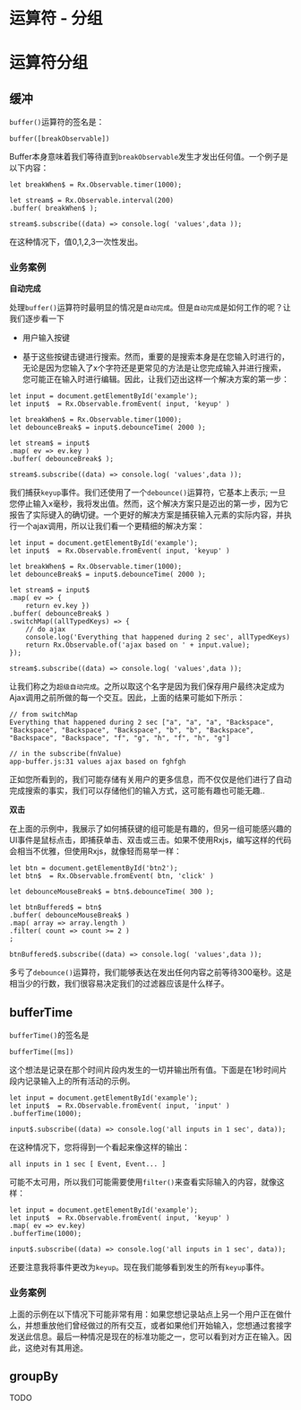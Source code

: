 # 运算符 - 分组

# 运算符分组

## 缓冲

`buffer()`运算符的签名是：

```
buffer([breakObservable]) 
```

Buffer本身意味着我们等待直到`breakObservable`发生才发出任何值。一个例子是以下内容：

```
let breakWhen$ = Rx.Observable.timer(1000);

let stream$ = Rx.Observable.interval(200)
.buffer( breakWhen$ );

stream$.subscribe((data) => console.log( 'values',data )); 
```

在这种情况下，值0,1,2,3一次性发出。

### 业务案例

**自动完成**

处理`buffer()`运算符时最明显的情况是`自动完成`。但是`自动完成`是如何工作的呢？让我们逐步看一下

+   用户输入按键

+   基于这些按键击键进行搜索。然而，重要的是搜索本身是在您输入时进行的，无论是因为您输入了x个字符还是更常见的方法是让您完成输入并进行搜索，您可能正在输入时进行编辑。因此，让我们迈出这样一个解决方案的第一步：

```
let input = document.getElementById('example');
let input$  = Rx.Observable.fromEvent( input, 'keyup' )

let breakWhen$ = Rx.Observable.timer(1000);
let debounceBreak$ = input$.debounceTime( 2000 );

let stream$ = input$
.map( ev => ev.key )
.buffer( debounceBreak$ );

stream$.subscribe((data) => console.log( 'values',data )); 
```

我们捕获`keyup`事件。我们还使用了一个`debounce()`运算符，它基本上表示; 一旦您停止输入x毫秒，我将发出值。然而，这个解决方案只是迈出的第一步，因为它报告了实际键入的确切键。一个更好的解决方案是捕获输入元素的实际内容，并执行一个ajax调用，所以让我们看一个更精细的解决方案：

```
let input = document.getElementById('example');
let input$  = Rx.Observable.fromEvent( input, 'keyup' )

let breakWhen$ = Rx.Observable.timer(1000);
let debounceBreak$ = input$.debounceTime( 2000 );

let stream$ = input$
.map( ev => { 
    return ev.key })
.buffer( debounceBreak$ )
.switchMap((allTypedKeys) => {
    // do ajax
    console.log('Everything that happened during 2 sec', allTypedKeys)
    return Rx.Observable.of('ajax based on ' + input.value);
});

stream$.subscribe((data) => console.log( 'values',data )); 
```

让我们称之为`超级自动完成`。之所以取这个名字是因为我们保存用户最终决定成为Ajax调用之前所做的每一个交互。因此，上面的结果可能如下所示：

```
// from switchMap
Everything that happened during 2 sec ["a", "a", "a", "Backspace", "Backspace", "Backspace", "Backspace", "b", "b", "Backspace", "Backspace", "Backspace", "f", "g", "h", "f", "h", "g"]

// in the subscribe(fnValue)
app-buffer.js:31 values ajax based on fghfgh 
```

正如您所看到的，我们可能存储有关用户的更多信息，而不仅仅是他们进行了自动完成搜索的事实，我们可以存储他们的输入方式，这可能有趣也可能无趣..

**双击**

在上面的示例中，我展示了如何捕获键的组可能是有趣的，但另一组可能感兴趣的UI事件是鼠标点击，即捕获单击、双击或三击。如果不使用Rxjs，编写这样的代码会相当不优雅，但使用Rxjs，就像轻而易举一样：

```
let btn = document.getElementById('btn2');
let btn$  = Rx.Observable.fromEvent( btn, 'click' )

let debounceMouseBreak$ = btn$.debounceTime( 300 );

let btnBuffered$ = btn$
.buffer( debounceMouseBreak$ )
.map( array => array.length )
.filter( count => count >= 2 )
;

btnBuffered$.subscribe((data) => console.log( 'values',data )); 
```

多亏了`debounce()`运算符，我们能够表达在发出任何内容之前等待300毫秒。这是相当少的行数，我们很容易决定我们的过滤器应该是什么样子。

## bufferTime

`bufferTime()`的签名是

```
bufferTime([ms]) 
```

这个想法是记录在那个时间片段内发生的一切并输出所有值。下面是在1秒时间片段内记录输入上的所有活动的示例。

```
let input = document.getElementById('example');
let input$  = Rx.Observable.fromEvent( input, 'input' )
.bufferTime(1000);

input$.subscribe((data) => console.log('all inputs in 1 sec', data)); 
```

在这种情况下，您将得到一个看起来像这样的输出：

```
all inputs in 1 sec [ Event, Event... ] 
```

可能不太可用，所以我们可能需要使用`filter()`来查看实际输入的内容，就像这样：

```
let input = document.getElementById('example');
let input$  = Rx.Observable.fromEvent( input, 'keyup' )
.map( ev => ev.key)
.bufferTime(1000);

input$.subscribe((data) => console.log('all inputs in 1 sec', data)); 
```

还要注意我将事件更改为`keyup`。现在我们能够看到发生的所有`keyup`事件。

### 业务案例

上面的示例在以下情况下可能非常有用：如果您想记录站点上另一个用户正在做什么，并想重放他们曾经做过的所有交互，或者如果他们开始输入，您想通过套接字发送此信息。最后一种情况是现在的标准功能之一，您可以看到对方正在输入。因此，这绝对有其用途。

## groupBy

TODO
